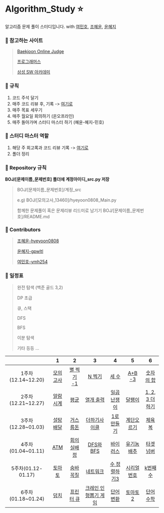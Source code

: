 # Algorithm_Study :star:

알고리즘 문제 풀이 스터디입니다.
with [여민호](https://github.com/ymh254), [조혜윤](http://github.com/hyeyoon0808), [윤혜지](https://github.com/gpwltl)

### :seedling: 참고하는 사이트

> [Baekjoon Online Judge](https://www.acmicpc.net/)
>
> [프로그래머스](https://programmers.co.kr/)
>
> [삼성 SW 아카데미](https://swexpertacademy.com/)

### :seedling: 규칙

1. 코드 주석 달기  
2. 매주 코드 리뷰 후, 기록 -> [여기로](https://github.com/hyeyoon0808/Algorithm_Study/tree/main/Code_review)
3. 매주 목표 세우기
4. 매주 월요일 회의하기 (온오프라인)
5. 매주 돌아가며 스터디 마스터 하기 (혜윤-혜지-민호)

### :seedling: 스터디 마스터 역할

1. 해당 주 회고록과 코드 리뷰 기록 -> [여기로](https://github.com/hyeyoon0808/Algorithm_Study/tree/main/Code_review)
2. 폴더 정리

### :seedling: Repository 규칙

**BOJ/[문제이름_문제번호] 폴더에 계정아이디\_src.py 저장**

> BOJ/[문제이름_문제번호]/계정\_src
>
> e.g) BOJ/[모의고사_13460]/hyeyoon0808_Main.py
>
> 함께한 문제풀이 혹은 문제리뷰 리드미로 남기기
> BOJ/[문제이름_문제번호]/README.md

### :seedling: Contributors

> [조혜윤-hyeyoon0808](http://github.com/hyeyoon0808)
>
> [윤혜지-gpwltl](https://github.com/gpwltl)
>
> [여민호-ymh254](https://github.com/ymh254)

### :seedling: 일정표

> 완전 탐색 (백준 골드 3,2)
>
> DP 초급
>
> 큐, 스택
>
> DFS
>
> BFS
>
> 이분 탐색
>
> 기타 등등 ...

|                    |                                  1                                   |                         2                          |                                  3                                   |                           4                           |                          5                          |                                  6                                   |
| :----------------: | :------------------------------------------------------------------: | :------------------------------------------------: | :------------------------------------------------------------------: | :---------------------------------------------------: | :-------------------------------------------------: | :------------------------------------------------------------------: |
| 1주차(12.14~12.20) | [모의고사](https://programmers.co.kr/learn/courses/30/lessons/42840) | [별 찍기 -1](https://www.acmicpc.net/problem/2438) |            [N 찍기](https://www.acmicpc.net/problem/2741)            |    [세 수](https://www.acmicpc.net/problem/10817)     |   [A+B -3](https://www.acmicpc.net/problem/10950)   |          [숫자의 합](https://www.acmicpc.net/problem/11720)          |
| 2주차(12.21~12.27) |          [알람 시계](https://www.acmicpc.net/problem/2884)           |    [평균](https://www.acmicpc.net/problem/1546)    |          [열개 출력](https://www.acmicpc.net/problem/11721)          |  [일곱 난쟁이](https://www.acmicpc.net/problem/2309)  |   [달팽이](https://www.acmicpc.net/problem/2869)    |        [1, 2, 3 더하기](https://www.acmicpc.net/problem/9095)        |
| 3주차(12.28~01.03) |          [설탕 배달](https://www.acmicpc.net/problem/2839)           |  [거스름돈](https://www.acmicpc.net/problem/5585)  |         [더하기사이클](https://www.acmicpc.net/problem/1110)         |   [1로만들기](https://www.acmicpc.net/problem/1463)   | [계단오르기](https://www.acmicpc.net/problem/2579)  |  [체육복](https://programmers.co.kr/learn/courses/30/lessons/42862)  |
| 4주차(01.04~01.11) |             [ATM](https://www.acmicpc.net/problem/11399)             | [회의실배정](https://www.acmicpc.net/problem/1931) |           [DFS와BFS](https://www.acmicpc.net/problem/1260)           |   [바이러스](https://www.acmicpc.net/problem/2606)    | [유기농배추](https://www.acmicpc.net/problem/1012)  | [타겟넘버](https://programmers.co.kr/learn/courses/30/lessons/43165) |
| 5주차(01.12-01.17) |            [토마토](https://www.acmicpc.net/problem/7576)            |  [숨바꼭질](https://www.acmicpc.net/problem/1697)  | [네트워크](https://programmers.co.kr/learn/courses/30/lessons/43162) | [수 정렬하기3](https://www.acmicpc.net/problem/10989) | [시리얼 번호](https://www.acmicpc.net/problem/1431) | [k번째수](https://programmers.co.kr/learn/courses/30/lessons/42748)  |
| 6주차(01.18~01.24) |            [덩치](https://www.acmicpc.net/problem/7568)            |  [프린터 큐](https://www.acmicpc.net/problem/1966)  | [크레인 인형뽑기 게임](https://programmers.co.kr/learn/courses/30/lessons/64061) | [단어 변환](https://programmers.co.kr/learn/courses/30/lessons/43163) | [토마토2](https://www.acmicpc.net/problem/7569) | [단어 수학](https://www.acmicpc.net/problem/1339)  |

